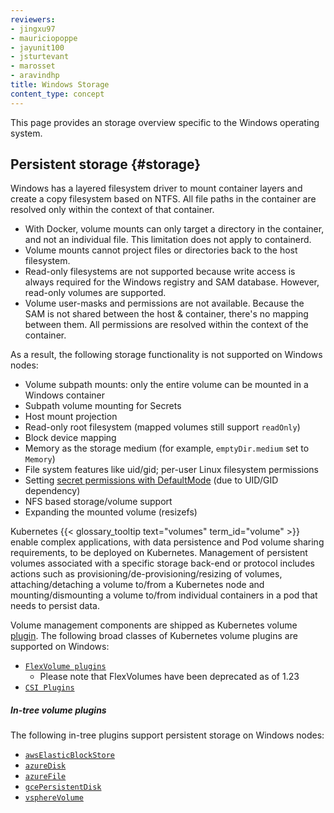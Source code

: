 ```yaml
---
reviewers:
- jingxu97
- mauriciopoppe
- jayunit100
- jsturtevant
- marosset
- aravindhp
title: Windows Storage
content_type: concept
---
```


<!-- overview -->

This page provides an storage overview specific to the Windows operating system.

<!-- body -->

## Persistent storage {#storage}

Windows has a layered filesystem driver to mount container layers and create a copy
filesystem based on NTFS. All file paths in the container are resolved only within
the context of that container.

* With Docker, volume mounts can only target a directory in the container, and not
  an individual file. This limitation does not apply to containerd.
* Volume mounts cannot project files or directories back to the host filesystem.
* Read-only filesystems are not supported because write access is always required
  for the Windows registry and SAM database. However, read-only volumes are supported.
* Volume user-masks and permissions are not available. Because the SAM is not shared
  between the host & container, there's no mapping between them. All permissions are
  resolved within the context of the container.

As a result, the following storage functionality is not supported on Windows nodes:

* Volume subpath mounts: only the entire volume can be mounted in a Windows container
* Subpath volume mounting for Secrets
* Host mount projection
* Read-only root filesystem (mapped volumes still support `readOnly`)
* Block device mapping
* Memory as the storage medium (for example, `emptyDir.medium` set to `Memory`)
* File system features like uid/gid; per-user Linux filesystem permissions
* Setting [secret permissions with DefaultMode](/docs/concepts/configuration/secret/#secret-files-permissions) (due to UID/GID dependency)
* NFS based storage/volume support
* Expanding the mounted volume (resizefs)

Kubernetes {{< glossary_tooltip text="volumes" term_id="volume" >}} enable complex
applications, with data persistence and Pod volume sharing requirements, to be deployed
on Kubernetes. Management of persistent volumes associated with a specific storage
back-end or protocol includes actions such as provisioning/de-provisioning/resizing
of volumes, attaching/detaching a volume to/from a Kubernetes node and
mounting/dismounting a volume to/from individual containers in a pod that needs to
persist data.

Volume management components are shipped as Kubernetes volume
[plugin](/docs/concepts/storage/volumes/#types-of-volumes).
The following broad classes of Kubernetes volume plugins are supported on Windows:

* [`FlexVolume plugins`](/docs/concepts/storage/volumes/#flexVolume)
  * Please note that FlexVolumes have been deprecated as of 1.23
* [`CSI Plugins`](/docs/concepts/storage/volumes/#csi)

##### In-tree volume plugins

The following in-tree plugins support persistent storage on Windows nodes:

* [`awsElasticBlockStore`](/docs/concepts/storage/volumes/#awselasticblockstore)
* [`azureDisk`](/docs/concepts/storage/volumes/#azuredisk)
* [`azureFile`](/docs/concepts/storage/volumes/#azurefile)
* [`gcePersistentDisk`](/docs/concepts/storage/volumes/#gcepersistentdisk)
* [`vsphereVolume`](/docs/concepts/storage/volumes/#vspherevolume)
